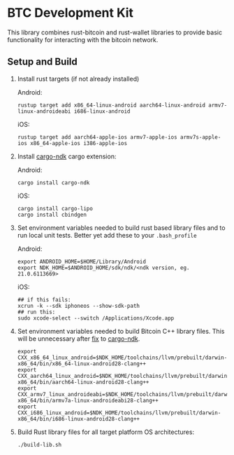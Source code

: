 BTC Development Kit
===================

This library combines rust-bitcoin and rust-wallet libraries to provide basic functionality for interacting with the 
bitcoin network.

## Setup and Build

1. Install rust targets (if not already installed)
   
   Android: 
      ```
      rustup target add x86_64-linux-android aarch64-linux-android armv7-linux-androideabi i686-linux-android
      ```
      
      iOS:
      ```
      rustup target add aarch64-apple-ios armv7-apple-ios armv7s-apple-ios x86_64-apple-ios i386-apple-ios
      ```
   
3. Install [cargo-ndk](https://docs.rs/crate/cargo-ndk/0.6.1) cargo extension:
   
   Android:
   ```
   cargo install cargo-ndk
   ```

   iOS:
   ```
   cargo install cargo-lipo
   cargo install cbindgen
   ```

1. Set environment variables needed to build rust based library files and
   to run local unit tests. Better yet add these to your `.bash_profile`

    Android:
    ```
    export ANDROID_HOME=$HOME/Library/Android
    export NDK_HOME=$ANDROID_HOME/sdk/ndk/<ndk version, eg. 21.0.6113669>
    ```

    iOS:
    ```
    ## if this fails:
    xcrun -k --sdk iphoneos --show-sdk-path
    ## run this:
    sudo xcode-select --switch /Applications/Xcode.app
    ```

1. Set environment variables needed to build Bitcoin C++ library files. This will be unnecessary after [fix](https://github.com/bbqsrc/cargo-ndk/pull/7) to [cargo-ndk](https://docs.rs/crate/cargo-ndk/0.6.1).

    ```
    export CXX_x86_64_linux_android=$NDK_HOME/toolchains/llvm/prebuilt/darwin-x86_64/bin/x86_64-linux-android28-clang++
    export CXX_aarch64_linux_android=$NDK_HOME/toolchains/llvm/prebuilt/darwin-x86_64/bin/aarch64-linux-android28-clang++
    export CXX_armv7_linux_androideabi=$NDK_HOME/toolchains/llvm/prebuilt/darwin-x86_64/bin/armv7a-linux-androideabi28-clang++
    export CXX_i686_linux_android=$NDK_HOME/toolchains/llvm/prebuilt/darwin-x86_64/bin/i686-linux-android28-clang++
    ```

1. Build Rust library files for all target platform OS architectures:
    
   ```
   ./build-lib.sh
   ```